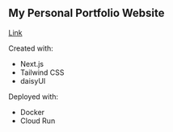 ## My Personal Portfolio Website
[Link](https://codeyvanourkerk.com)

Created with:
- Next.js
- Tailwind CSS
- daisyUI

Deployed with:
- Docker
- Cloud Run

